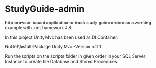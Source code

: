 # StudyGuide-admin
http browser-based application to track study guide orders as a working example with .net framework 4.8.

In this project Unity.Mvc has been used as DI Container.

NuGet\Install-Package Unity.Mvc -Version 5.11.1

Run the scripts on the scripts folder in given order in your SQL Server Instance to create the Database and Stored Procedures. 
